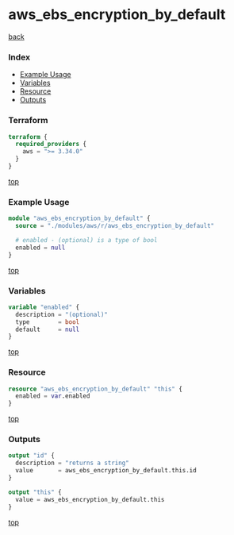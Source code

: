 # aws_ebs_encryption_by_default

[back](../aws.md)

### Index

- [Example Usage](#example-usage)
- [Variables](#variables)
- [Resource](#resource)
- [Outputs](#outputs)

### Terraform

```terraform
terraform {
  required_providers {
    aws = ">= 3.34.0"
  }
}
```

[top](#index)

### Example Usage

```terraform
module "aws_ebs_encryption_by_default" {
  source = "./modules/aws/r/aws_ebs_encryption_by_default"

  # enabled - (optional) is a type of bool
  enabled = null
}
```

[top](#index)

### Variables

```terraform
variable "enabled" {
  description = "(optional)"
  type        = bool
  default     = null
}
```

[top](#index)

### Resource

```terraform
resource "aws_ebs_encryption_by_default" "this" {
  enabled = var.enabled
}
```

[top](#index)

### Outputs

```terraform
output "id" {
  description = "returns a string"
  value       = aws_ebs_encryption_by_default.this.id
}

output "this" {
  value = aws_ebs_encryption_by_default.this
}
```

[top](#index)